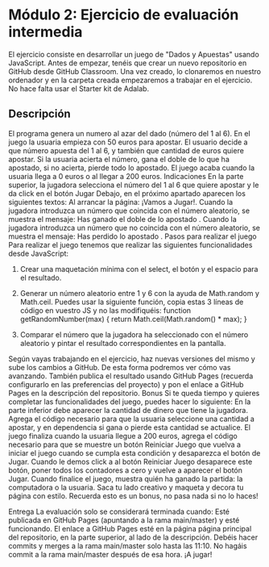 # Módulo 2: Ejercicio de evaluación intermedia
El ejercicio consiste en desarrollar un juego de "Dados y Apuestas" usando JavaScript.
Antes de empezar, tenéis que crear un nuevo repositorio en GitHub desde GitHub Classroom. Una vez creado, lo clonaremos en nuestro ordenador y en la carpeta creada empezaremos a trabajar
en el ejercicio.
No hace falta usar el Starter kit de Adalab.
## Descripción
El programa genera un numero al azar del dado (número del 1 al 6). En el juego la usuaria empieza con 50
euros para apostar. El usuario decide a que número apuesta del 1 al 6, y también que cantidad de euros
quiere apostar. Si la usuaria acierta el número, gana el doble de lo que ha apostado, si no acierta, pierde todo
lo apostado. El juego acaba cuando la usuaria llega a 0 euros o al llegar a 200 euros.
Indicaciones
En la parte superior, la jugadora selecciona el número del 1 al 6 que quiere apostar y le da click en el
botón Jugar
Debajo, en el próximo apartado aparecen los siguientes textos:
Al arrancar la página: ¡Vamos a Jugar!.
Cuando la jugadora introduzca un número que coincida con el número aleatorio, se muestra el
mensaje: Has ganado el doble de lo apostado .
Cuando la jugadora introduzca un número que no coincida con el número aleatorio, se muestra
el mensaje: Has perdido lo apostado . Pasos para realizar el juego Para realizar el juego tenemos que realizar las siguientes funcionalidades desde JavaScript:

1. Crear una maquetación mínima con el select, el botón y el espacio para el resultado.

2. Generar un número aleatorio entre 1 y 6 con la ayuda de Math.random y Math.ceil. Puedes usar la
siguiente función, copia estas 3 líneas de código en vuestro JS y no las modifiquéis:
  function getRandomNumber(max) {
  return Math.ceil(Math.random() * max);
  }
  
3. Comparar el número que la jugadora ha seleccionado con el número aleatorio y pintar el resultado
correspondientes en la pantalla.

Según vayas trabajando en el ejercicio, haz nuevas versiones del mismo y sube los cambios a GitHub. De esta
forma podremos ver cómo vas avanzando. También publica el resultado usando GitHub Pages (recuerda
configurarlo en las preferencias del proyecto) y pon el enlace a GitHub Pages en la descripción del repositorio.
Bonus
Si te queda tiempo y quieres completar las funcionalidades del juego, puedes hacer lo siguiente:
En la parte inferior debe aparecer la cantidad de dinero que tiene la jugadora. Agrega el código
necesario para que la usuaria seleccione una cantidad a apostar, y en dependencia si gana o pierde esta
cantidad se actualice.
El juego finaliza cuando la usuaria llegue a 200 euros, agrega el código necesario para que se muestre
un botón Reiniciar Juego que vuelva a iniciar el juego cuando se cumpla esta condición y desaparezca
el botón de Jugar.
Cuando le demos click a al botón Reiniciar Juego desaparece este botón, poner todos los contadores
a cero y vuelve a aparecer el botón Jugar.
Cuando finalice el juego, muestra quién ha ganado la partida: la computadora o la usuaria.
Saca tu lado creativo y maqueta y decora tu página con estilo.
Recuerda esto es un bonus, no pasa nada si no lo haces!

Entrega
La evaluación solo se considerará terminada cuando:
Esté publicada en GitHub Pages (apuntando a la rama main/master) y esté funcionando.
El enlace a GitHub Pages esté en la página página principal del repositorio, en la parte superior, al lado
de la descripción.
Debéis hacer commits y merges a la rama main/master solo hasta las 11:10. No hagáis commit a la
rama main/master después de esa hora.
¡A jugar!
